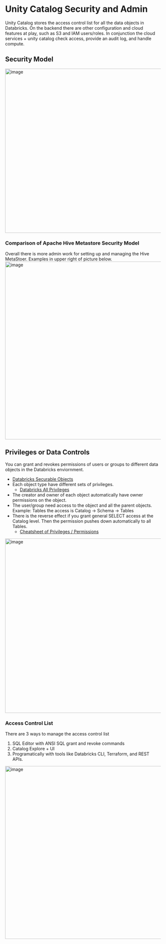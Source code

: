 # Unity Catalog Security and Admin
Unity Catalog stores the access control list for all the data objects in Databricks. On the backend there are other configuration and cloud features at play, such as S3 and IAM users/roles. In conjunction the cloud services + unity catalog check access, provide an audit log, and handle compute.

## Security Model
<img width="1197" height="532" alt="image" src="https://github.com/user-attachments/assets/f77169eb-ef27-4527-a523-d2bdb7906bd1" />

### Comparison of Apache Hive Metastore Security Model
Overall there is more admin work for setting up and managing the Hive MetaStoer. Examples in upper right of picture below.
<img width="1270" height="576" alt="image" src="https://github.com/user-attachments/assets/eb7daa03-5e6a-417d-acd5-90b1b3326c2a" />


## Privileges or Data Controls
You can grant and revokes permissions of users or groups to different data objects in the Databricks enviornment. 
- [Databricks Securable Objects](https://docs.databricks.com/aws/en/sql/language-manual/sql-ref-privileges)
- Each object type have different sets of privileges.
  - [Databricks All Privileges](https://docs.databricks.com/aws/en/data-governance/unity-catalog/manage-privileges/privileges#all-privileges)
- The creator and owner of each object automatically have owner permissions on the object.
- The user/group need access to the object and all the parent objects. Example: Tables the access is Catalog -> Schema -> Tables
- There is the reverse effect if you grant general SELECT access at the Catalog level. Then the permission pushes down automatically to all Tables.
  - [Cheatsheet of Privileges / Permissions](https://github.com/ajlinhard/byte-size-docs/blob/main/Databricks/Unity-Catalog/Unity-Catalog-Access-Patterns.md)

<img width="1287" height="565" alt="image" src="https://github.com/user-attachments/assets/c48a7f95-0c4f-40e2-a16a-8738b953cb47" />

### Access Control List
There are 3 ways to manage the access control list
1. SQL Editor with ANSI SQL grant and revoke commands
2. Catalog Explore + UI
3. Programatically with tools like Databricks CLI, Terraform, and REST APIs.
<img width="1220" height="560" alt="image" src="https://github.com/user-attachments/assets/3606a4e0-5044-4d4f-b288-00c3fe67afa8" />
